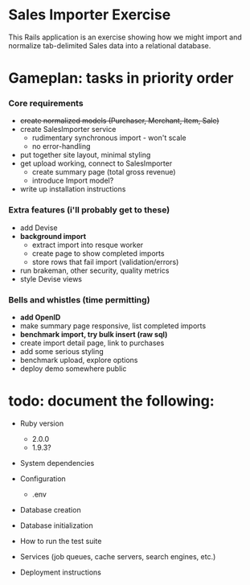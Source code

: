 # Sales Importer Exercise

This Rails application is an exercise showing how we might import and normalize 
tab-delimited Sales data into a relational database.

# Gameplan: tasks in priority order

### Core requirements
- <del> create normalized models (Purchaser, Merchant, Item, Sale) </del>
- create SalesImporter service
    - rudimentary synchronous import - won't scale
    - no error-handling
- put together site layout, minimal styling
- get upload working, connect to SalesImporter
    - create summary page (total gross revenue)
    - introduce Import model?
- write up installation instructions

### Extra features (i'll probably get to these)
- add Devise
- **background import**
    - extract import into resque worker
    - create page to show completed imports
    - store rows that fail import (validation/errors)
- run brakeman, other security, quality metrics
- style Devise views

### Bells and whistles (time permitting)
- **add OpenID**
- make summary page responsive, list completed imports
- **benchmark import, try bulk insert (raw sql)**
- create import detail page, link to purchases
- add some serious styling
- benchmark upload, explore options
- deploy demo somewhere public


# todo: document the following:

* Ruby version
  - 2.0.0
  - 1.9.3?

* System dependencies

* Configuration
  - .env

* Database creation

* Database initialization

* How to run the test suite

* Services (job queues, cache servers, search engines, etc.)

* Deployment instructions

